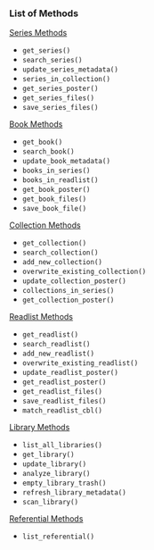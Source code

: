 ### List of Methods

 [Series Methods](/src/komgapy/wrapper/series.py)
- `get_series()`
- `search_series()`
- `update_series_metadata()`
- `series_in_collection()`
- `get_series_poster()`
- `get_series_files()`
- `save_series_files()`

[Book Methods](/src/komgapy/wrapper/book.py)
- `get_book()`
- `search_book()`
- `update_book_metadata()`
- `books_in_series()`
- `books_in_readlist()`
- `get_book_poster()`
- `get_book_files()`
- `save_book_file()`

[Collection Methods](/src/komgapy/wrapper/collection.py)
- `get_collection()`
- `search_collection()`
- `add_new_collection()`
- `overwrite_existing_collection()`
- `update_collection_poster()`
- `collections_in_series()`
- `get_collection_poster()`

[Readlist Methods](/src/komgapy/wrapper/readlist.py)
- `get_readlist()`
- `search_readlist()`
- `add_new_readlist()`
- `overwrite_existing_readlist()`
- `update_readlist_poster()`
- `get_readlist_poster()`
- `get_readlist_files()`
- `save_readlist_files()`
- `match_readlist_cbl()`


[Library Methods](/src/komgapy/wrapper/library.py)
- `list_all_libraries()`
- `get_library()`
- `update_library()`
- `analyze_library()`
- `empty_library_trash()`
- `refresh_library_metadata()`
- `scan_library()`

[Referential Methods](/src/komgapy/wrapper/referential.py)
- `list_referential()`


